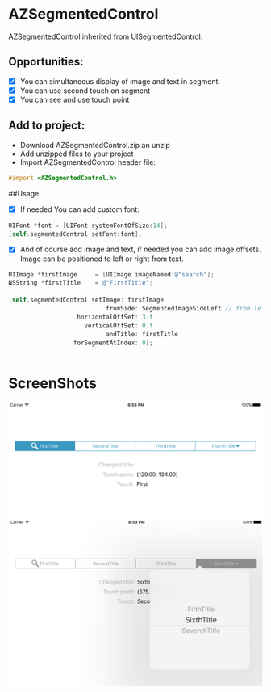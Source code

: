 # AZSegmentedControl
AZSegmentedControl inherited from UISegmentedControl.
## Opportunities:

- [x] You can simultaneous display of image and text in segment.
- [x] You can use second touch on segment
- [x] You can see and use touch point

## Add to project:

+ Download AZSegmentedControl.zip an unzip
+ Add unzipped files to your project
+ Import AZSegmentedControl header file:
```objectivec
#import <AZSegmentedControl.h>
```

##Usage

- [x] If needed You can add custom font:  

```objectivec
UIFont *font = [UIFont systemFontOfSize:14];
[self.segmentedControl setFont:font];
```

- [x] And of course add image and text, if needed you can add image offsets. Image can be positioned to left or right from text.

```objectivec
UIImage *firstImage     = [UIImage imageNamed:@"search"];
NSString *firstTitle    = @"FirstTitle";

[self.segmentedControl setImage: firstImage
                           fromSide: SegmentedImageSideLeft // from left - SegmentedImageSideLeft or right - SegmentedImageSideRight 
                   horizontalOffSet: 3.f
                     verticalOffSet: 0.f
                           andTitle: firstTitle
                  forSegmentAtIndex: 0];    
    
```

# ScreenShots

<p align='center'>
  <img src="./images/1.png">
  <img src="./images/2.png">
</p>

